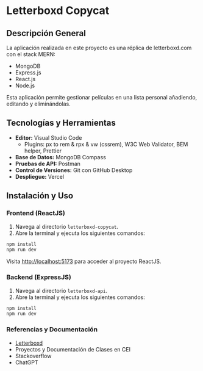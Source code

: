 # Letterboxd Copycat

## Descripción General

La aplicación realizada en este proyecto es una
réplica de letterboxd.com con el stack MERN:

- MongoDB
- Express.js
- React.js
- Node.js

Esta aplicación permite gestionar películas en
una lista personal añadiendo, editando y
eliminándolas.

## Tecnologías y Herramientas

- **Editor:** Visual Studio Code
  - Plugins: px to rem & rpx & vw (cssrem), W3C Web Validator, BEM helper, Prettier
- **Base de Datos:** MongoDB Compass
- **Pruebas de API:** Postman
- **Control de Versiones:** Git con GitHub Desktop
- **Despliegue:** Vercel

## Instalación y Uso

### Frontend (ReactJS)

1. Navega al directorio `letterboxd-copycat`.
2. Abre la terminal y ejecuta los siguientes comandos:

```bash
npm install
npm run dev
```
Visita [http://localhost:5173](http://localhost:5173) para acceder al proyecto ReactJS.

### Backend (ExpressJS)
1. Navega al directorio `letterboxd-api`.
2. Abre la terminal y ejecuta los siguientes comandos:

```bash
npm install
npm run dev
```
### Referencias y Documentación
- [Letterboxd](https://letterboxd.com) 
- Proyectos y Documentación de Clases en CEI
- Stackoverflow
- ChatGPT

